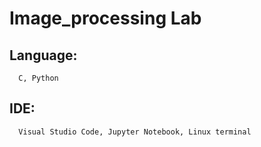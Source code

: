 # Image_processing Lab

## Language: 
      C, Python
## IDE:
      Visual Studio Code, Jupyter Notebook, Linux terminal
